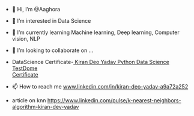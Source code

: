 - 👋 Hi, I’m @Aaghora
- 👀 I’m interested in Data Science 
- 🌱 I’m currently learning Machine learning, Deep learning, Computer vision, NLP

- 💞️ I’m looking to collaborate on ...
- DataScience Certificate-<a href="https://www.testdome.com/certificates/a645ac2169fc4224b0155951e80ad0fc" class="testdome-certificate-stamp gold">
          <span class="testdome-certificate-name">Kiran Deo Yadav</span>
          <span class="testdome-certificate-test-name">Python Data Science</span>
          <span class="testdome-certificate-card-logo">TestDome<br>Certificate</span>
      </a>
      <script>
          var stylesheet = "https://www.testdome.com/content/source/stylesheets/embed.css",
          link = document.createElement("link");
          link.href = stylesheet,
          link.type = "text/css",
          link.rel = "stylesheet",
          link.media = "screen,print",
          document.getElementsByTagName("head")[0].appendChild(link);
      </script>
- 📫 How to reach me www.linkedin.com/in/kiran-deo-yadav-a9a72a252
- article on knn https://www.linkedin.com/pulse/k-nearest-neighbors-algorithm-kiran-dev-yadav

<!---
Aaghora/Aaghora is a ✨ special ✨ repository because its `README.md` (this file) appears on your GitHub profile.
You can click the Preview link to take a look at your changes.
--->
